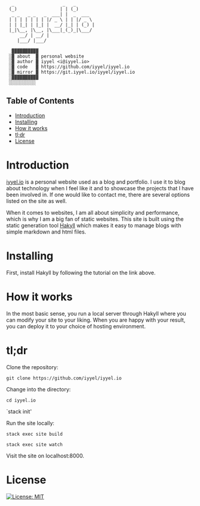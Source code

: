 ```
  _                  _   _       
 (_)                | | (_)      
  _ _   _ _   _  ___| |  _  ___  
 | | | | | | | |/ _ \ | | |/ _ \ 
 | | |_| | |_| |  __/ |_| | (_) |
 |_|\__, |\__, |\___|_(_)_|\___/ 
     __/ | __/ |                 
    |___/ |___/                  
    
  ▓▓▓▓▓▓▓▓▓▓
 ░▓ about  ▓ personal website
 ░▓ author ▓ iyyel <i@iyyel.io>
 ░▓ code   ▓ https://github.com/iyyel/iyyel.io
 ░▓ mirror ▓ https://git.iyyel.io/iyyel/iyyel.io
 ░▓▓▓▓▓▓▓▓▓▓
 ░░░░░░░░░░
```

## Table of Contents
 - [Introduction](#Introduction)
 - [Installing](#Installing)
 - [How it works](#How-it-works)
 - [tl;dr](#tldr)
 - [License](#License)


# Introduction
[iyyel.io](https://iyyel.io) is a personal website used as a blog and portfolio. I use it 
to blog about technology when I feel like it and to showcase the projects that I have been 
involved in. If one would like to contact me, there are several options 
listed on the site as well.

When it comes to websites, I am all about simplicity and performance,
which is why I am a big fan of static websites. This site is built using the static generation tool
[Hakyll](https://jaspervdj.be/hakyll/) which makes it easy to manage blogs with simple markdown and html files.


# Installing
First, install Hakyll by following the tutorial on the link above.


# How it works
In the most basic sense, you run a local server through Hakyll where you can modify your site to your liking.
When you are happy with your result, you can deploy it to your choice of hosting environment.


# tl;dr
Clone the repository:

`git clone https://github.com/iyyel/iyyel.io`

Change into the directory:

`cd iyyel.io`

`stack init'

Run the site locally:

`stack exec site build`

`stack exec site watch`

Visit the site on localhost:8000.


# License
[![License: MIT](https://img.shields.io/badge/License-MIT-yellow.svg)](LICENSE.md)
